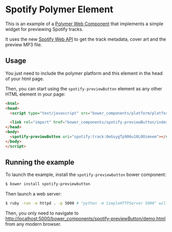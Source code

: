 # Spotify Polymer Element

This is an example of a [Polymer Web Component](www.polymer-project.org) that implements
a simple widget for previewing Spotify tracks.

It uses the new [Spotify Web API](https://developer.spotify.com/spotify-web-api/)
to get the track metadata, cover art and the preview MP3 file.

## Usage

You just need to include the polymer platform and this element in the head of
your html page.

Then, you can start using the `spotify-previewButton` element as any other HTML element
in your page:

```html
<html>
<head>
  <script type="text/javascript" src="bower_components/platform/platform.js"></script>

  <link rel="import" href="bower_components/spotify-previewButton/index.html">
</head>
<body>
  <spotify-previewButton uri="spotify:track:0eGsygTp906u18L0Oimnem"></spotify-previewButton>
</body>
</script>
```

## Running the example

To launch the example, install the `spotify-previewbutton` bower component:

```sh
$ bower install spotify-previewbutton
```

Then launch a web server:

```sh
$ ruby -run -e httpd . -p 5000 # "python -m SimpleHTTPServer 5000" will also do the trick
```

Then, you only need to navigate to [http://localhost:5000/bower_components/spotify-previewButton/demo.html]() from any modern browser.
